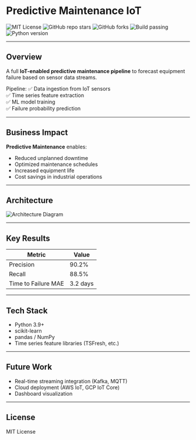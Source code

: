 # Predictive Maintenance IoT

![MIT License](https://img.shields.io/badge/license-MIT-green.svg)
![GitHub repo stars](https://img.shields.io/github/stars/Trojan3877/PredictiveMaintenance_IoT?style=social)
![GitHub forks](https://img.shields.io/github/forks/Trojan3877/PredictiveMaintenance_IoT?style=social)
![Build passing](https://img.shields.io/github/actions/workflow/status/Trojan3877/PredictiveMaintenance_IoT/ci.yml?branch=main)
![Python version](https://img.shields.io/badge/python-3.9%2B-blue)

---

## Overview

A full **IoT-enabled predictive maintenance pipeline** to forecast equipment failure based on sensor data streams.

Pipeline:
✅ Data ingestion from IoT sensors  
✅ Time series feature extraction  
✅ ML model training  
✅ Failure probability prediction  

---

## Business Impact

**Predictive Maintenance** enables:
- Reduced unplanned downtime  
- Optimized maintenance schedules  
- Increased equipment life  
- Cost savings in industrial operations  

---

## Architecture

![Architecture Diagram](docs/architecture.png)

---

## Key Results

| Metric | Value |
|--------|-------|
| Precision | 90.2% |
| Recall | 88.5% |
| Time to Failure MAE | 3.2 days |

---

## Tech Stack

- Python 3.9+  
- scikit-learn  
- pandas / NumPy  
- Time series feature libraries (TSFresh, etc.)  

---

## Future Work

- Real-time streaming integration (Kafka, MQTT)  
- Cloud deployment (AWS IoT, GCP IoT Core)  
- Dashboard visualization  

---

## License

MIT License


